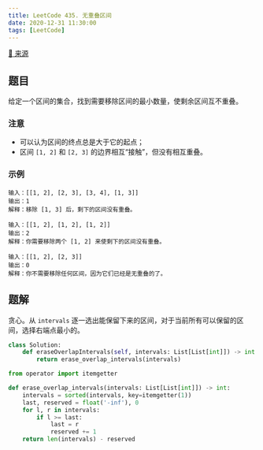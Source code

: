 ```yaml
---
title: LeetCode 435. 无重叠区间
date: 2020-12-31 11:30:00
tags: [LeetCode]
---
```


[:link: 来源](https://leetcode-cn.com/problems/non-overlapping-intervals/)

## 题目

给定一个区间的集合，找到需要移除区间的最小数量，使剩余区间互不重叠。

### 注意

- 可以认为区间的终点总是大于它的起点；
- 区间 `[1, 2]` 和 `[2, 3]` 的边界相互“接触”，但没有相互重叠。

### 示例

```raw
输入：[[1, 2], [2, 3], [3, 4], [1, 3]]
输出：1
解释：移除 [1, 3] 后，剩下的区间没有重叠。
```

```raw
输入：[[1, 2], [1, 2], [1, 2]]
输出：2
解释：你需要移除两个 [1, 2] 来使剩下的区间没有重叠。
```

```raw
输入：[[1, 2], [2, 3]]
输出：0
解释：你不需要移除任何区间，因为它们已经是无重叠的了。
```

<!-- more -->

## 题解

贪心。从 `intervals` 逐一选出能保留下来的区间，对于当前所有可以保留的区间，选择右端点最小的。

```python
class Solution:
    def eraseOverlapIntervals(self, intervals: List[List[int]]) -> int:
        return erase_overlap_intervals(intervals)

from operator import itemgetter

def erase_overlap_intervals(intervals: List[List[int]]) -> int:
    intervals = sorted(intervals, key=itemgetter(1))
    last, reserved = float('-inf'), 0
    for l, r in intervals:
        if l >= last:
            last = r
            reserved += 1
    return len(intervals) - reserved
```
